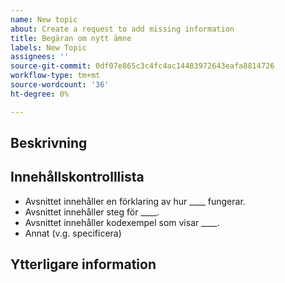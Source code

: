 ```yaml
---
name: New topic
about: Create a request to add missing information
title: Begäran om nytt ämne
labels: New Topic
assignees: ''
source-git-commit: 0df07e865c3c4fc4ac14483972643eafa8814726
workflow-type: tm+mt
source-wordcount: '36'
ht-degree: 0%

---
```



## Beskrivning

<!-- (REQUIRED) What topic is missing? -->

## Innehållskontrolllista

<!-- (REQUIRED) List specific information or details to include in this topic. -->

<!-- Use the following list as a starting point -->

- Avsnittet innehåller en förklaring av hur ____ fungerar.
- Avsnittet innehåller steg för ____.
- Avsnittet innehåller kodexempel som visar ____.
- Annat (v.g. specificera)

## Ytterligare information

<!-- (OPTIONAL) Any information you already know or other online resources that cover this topic -->

<!--
Thank you for taking the time to report this issue!
GitHub Issues in this repo should relate to the applicable codebase.

Before submitting this issue, make sure you are complying with our Code of Conduct:
https://github.com/AdobeDocs/commerce-operations.en/blob/main/code-of-conduct.md

Issues that do not comply with our Code of Conduct or do not contain enough information may be closed at the maintainers' discretion.

Feel free to remove this section before creating this issue.
-->
